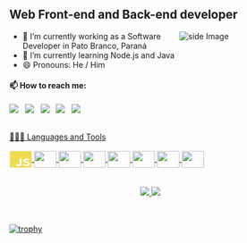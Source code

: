 ## Web Front-end and Back-end developer  
<!-- ![](https://komarev.com/ghpvc/?username=danyeljornooki&label=Profile%20Visits&color=blue&style=for-the-badge) -->
<img src="https://github.com/danyeljornooki/danyeljornooki/blob/master/assets/life_balance.gif" alt="side Image" align="right" width="200" height="auto" />

  - 🔭 I’m currently working as a Software Developer in Pato Branco, Paraná
  - 🌱 I’m currently learning Node.js and Java
  - 😄 Pronouns: He / Him

#### 📫 How to reach me:
  
  [<img src="https://upload.wikimedia.org/wikipedia/commons/8/83/Steam_icon_logo.svg" width="3.5%"/>](https://steamcommunity.com/id/DroidNoya/) &nbsp; [<img src="https://img.icons8.com/color/48/000000/twitter.png" width="3.5%"/>](https://twitter.com/jornooki_danyel)  &nbsp; [<img src="https://img.icons8.com/color/48/000000/linkedin.png" width="3.5%"/>](https://www.linkedin.com/in/danyel-jornooki-4218b3249/)  &nbsp; [<img src="https://img.icons8.com/fluent/48/000000/instagram-new.png" width="3.5%"/>](https://www.instagram.com/jorororki/)  &nbsp; <a href="mailto:danyeljornooki@hotmail.com"> <img src="https://img.icons8.com/fluent/48/000000/gmail.png" width="3.5%"/>
  
<div style="display:inline_block"><br>
  👨🏻‍💻 Languages and Tools <br><br>
  <img align="center" height="30" width="40" src="https://raw.githubusercontent.com/devicons/devicon/master/icons/javascript/javascript-plain.svg">
  <img align="center" height="30" width="40" src="https://cdn.jsdelivr.net/gh/devicons/devicon/icons/html5/html5-original.svg" />
  <img align="center" height="30" width="40" src="https://cdn.jsdelivr.net/gh/devicons/devicon/icons/php/php-plain.svg" />
  <img align="center" height="30" width="40" src="https://cdn.jsdelivr.net/gh/devicons/devicon/icons/css3/css3-plain.svg" />
  <img align="center" height="30" width="40" src="https://cdn.jsdelivr.net/gh/devicons/devicon/icons/flutter/flutter-original.svg" />
  <img align="center" height="30" width="40" src="https://cdn.jsdelivr.net/gh/devicons/devicon/icons/python/python-original.svg" />
  <img align="center" height="30" width="40" src="https://cdn.jsdelivr.net/gh/devicons/devicon/icons/git/git-original.svg" />
  <img align="center" height="30" width="40" src="https://cdn.jsdelivr.net/gh/devicons/devicon/icons/postgresql/postgresql-original.svg" />
</div>
  <br><br>
   <div align="center" >
      <a href="https://github.com/danyeljornooki" >
        <img  height="160em" src="https://github-readme-stats.vercel.app/api?username=danyeljornooki&show_icons=true&theme=github_dark&include_all_commits=true&count_private=true"/>
        <img height="160em" src="https://github-readme-stats.vercel.app/api/top-langs/?username=danyeljornooki&layout=compact&langs_count=7&theme=github_dark"/>
    </a>
  </div>
  <br><br>
  
  [![trophy](https://github-profile-trophy.vercel.app/?username=danyeljornooki&theme=juicyfresh&no-frame=true&row=1&&margin-w=20&no-bg=true)](https://github-profile-trophy.vercel.app/?username=sciencepal&theme=juicyfresh&no-frame=true&row=1&&margin-w=20&no-bg=true)
  
</div>

